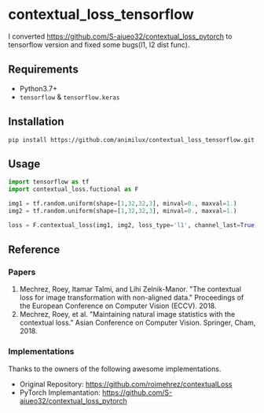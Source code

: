 # contextual_loss_tensorflow
I converted https://github.com/S-aiueo32/contextual_loss_pytorch to tensorflow version and fixed some bugs(l1, l2 dist func).

## Requirements
-  Python3.7+
-  `tensorflow` & `tensorflow.keras`

## Installation
```
pip install https://github.com/animilux/contextual_loss_tensorflow.git
```

## Usage
```python
import tensorflow as tf
import contextual_loss.fuctional as F

img1 = tf.random.uniform(shape=[1,32,32,3], minval=0., maxval=1.)
img2 = tf.random.uniform(shape=[1,32,32,3], minval=0., maxval=1.)

loss = F.contextual_loss(img1, img2, loss_type='l1', channel_last=True)

```

## Reference
### Papers
1. Mechrez, Roey, Itamar Talmi, and Lihi Zelnik-Manor. "The contextual loss for image transformation with non-aligned data." Proceedings of the European Conference on Computer Vision (ECCV). 2018.  
2. Mechrez, Roey, et al. "Maintaining natural image statistics with the contextual loss." Asian Conference on Computer Vision. Springer, Cham, 2018.
### Implementations
Thanks to the owners of the following awesome implementations.
- Original Repository: https://github.com/roimehrez/contextualLoss
- PyTorch Implemantation: https://github.com/S-aiueo32/contextual_loss_pytorch
